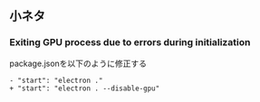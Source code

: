 ## 小ネタ
### Exiting GPU process due to errors during initialization
package.jsonを以下のように修正する
```
- "start": "electron ."
+ "start": "electron . --disable-gpu"
```